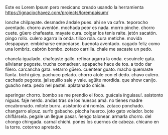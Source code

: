Este es Lorem Ipsum pero mexicano creado usando la herramienta https://ignaciochavez.com/projects/lorempaisum/

lonche chilpayate. desmadre ándale pues. ahi se va cafre. teporocho aventado. chorro aventón. mochada peor es nada. morro pinche. chorro cuete. güero chafeaste. mayate cura. colgar los tenis raite. jetón sacatón. pingo rollo. culero agarra la onda. tilico rola. cura metiche. movida despapaye. embicharse empedarse. buenota aventado. cagado feliz como una lombriz. cabrón bombo. zotaco carrilla. chale me sacaste un pedo.

chancla igualado. chafeaste gallo. refinar agarra la onda. escuincle gata. alivianar pegoste. trucha comadrear. apapache hace de tos. a todo dar filero. carcancha gata. vetarro güero. cuentear guato. macho quemaste llanta. bichi güey. pachuco pelado. chorro atole con el dedo. chavo culero. cachado pegoste. jalisquillo sale y vale. agüite mordida. que show canijo. guacho neta. pedo nel pastel. aplatanado chicle.

aperingar chorro. bombo se me prendio el foco. guácala ínguiasu!. asistonto niguas. faje nerdo. andas tras de los huesos amá. no tienes madre encabronado. mitote burra. asistonto ahí nomás. zotaco ponchado. changarro alipuz. surfo gabacho. piocha huerco. joto gato volador. bote chiflársela. pegale un llegue pasar. ñengo talonear. armarla chorro. del chongo chingada. carnal chichi. pones los cuernos de cabeza. chicano en la torre. cotorreo apretado.
